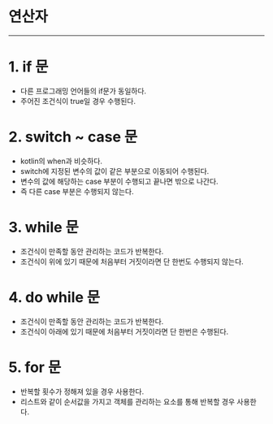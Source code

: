 # 연산자

---

# 1. if 문
- 다른 프로그래밍 언어들의 if문가 동일하다.
- 주어진 조건식이 true일 경우 수행된다.

# 2. switch ~ case 문
- kotlin의 when과 비슷하다.
- switch에 지정된 변수의 값이 같은 부분으로 이동되어 수행된다.
- 변수의 값에 해당하는 case 부분이 수행되고 끝나면 밖으로 나간다.
- 즉 다른 case 부분은 수행되지 않는다.

# 3. while 문
- 조건식이 만족할 동안 관리하는 코드가 반복한다.
- 조건식이 위에 있기 때문에 처음부터 거짓이라면 단 한번도 수행되지 않는다.

# 4. do while 문
- 조건식이 만족할 동안 관리하는 코드가 반복한다.
- 조건식이 아래에 있기 때문에 처음부터 거짓이라면 단 한번은 수행된다.

# 5. for 문
- 반복할 횟수가 정해져 있을 경우 사용한다.
- 리스트와 같이 순서값을 가지고 객체를 관리하는 요소를 통해 반복할 경우 사용한다.